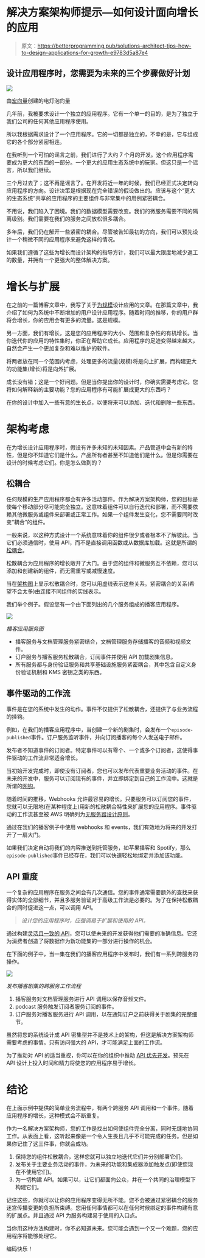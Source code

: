 # 解决方案架构师提示—如何设计面向增长的应用

> 原文：<https://betterprogramming.pub/solutions-architect-tips-how-to-design-applications-for-growth-e9783d5a87e4>

## 设计应用程序时，您需要为未来的三个步骤做好计划

![](img/b2801655e7dc2b3e4d00a1c930bc09f4.png)

由[宏向量](/www.freepik.com)创建的电灯泡向量

几年前，我被要求设计一个独立的应用程序。它有一个单一的目的，是为了独立于我们公司的任何其他应用程序使用。

所以我根据需求设计了一个应用程序。它的一切都是独立的，不幸的是，它与组成它的各个部分紧密相连。

在我听到一个可怕的谣言之前，我们进行了大约 7 个月的开发。这个应用程序需要成为更大的东西的一部分。一个更大的应用生态系统中的玩家。但这只是一个谣言，所以我们继续。

三个月过去了；这不再是谣言了。在开发将近一年的时候，我们已经正式决定转向应用程序的方向。设计决策是根据现在完全错误的假设做出的。应该与这个“更大的生态系统”共享的应用程序的主要组件与非常集中的用例紧密耦合。

不用说，我们陷入了困境。我们的数据模型需要改变。我们的微服务需要不同的隔离级别。我们需要在我们的服务之间放松很多耦合。

多年后，我们仍在解开一些紧密的耦合。尽管被告知最初的方向，我们可以预先设计一个稍微不同的应用程序来避免这样的情况。

如果我们遵循了这些为增长而设计架构的指导方针，我们可以最大限度地减少返工的数量，并拥有一个更强大的整体解决方案。

# 增长与扩展

在之前的一篇博客文章中，我写了关于[为规模](/building-serverless-applications-that-scale-the-perfect-amount-ca6f75ae94a5)设计应用的文章。在那篇文章中，我介绍了如何为系统中不断增加的用户设计应用程序。随着时间的推移，你的用户群将会增长，你的应用会有更多的流量。这是规模。

另一方面，我们有增长，这是您的应用程序的大小、范围和复杂性的有机增长。当你迭代你的应用的特性集时，你正在帮助它成长。应用程序的足迹变得越来越大，自然会产生一个更加复杂和难以维护的软件。

将两者放在同一个范围内考虑，处理更多的流量(规模)将是向上扩展，而构建更大的功能集(增长)将是向外扩展。

成长没有错；这是一个好问题。但是当你提出你的设计时，你确实需要考虑它。您将如何解释新的主要功能？您的应用程序有可能扩展成更大的东西吗？

在你的设计中加入一些有意的生长点，以便将来可以添加、迭代和删除一些东西。

# 架构考虑

在为增长设计应用程序时，假设有许多未知的未知因素。产品管道中会有新的特性，但是你不知道它们是什么。产品所有者甚至不知道他们是什么。但是你需要在设计的时候考虑它们。你是怎么做到的？

## 松耦合

任何规模的生产应用程序都会有许多活动部件。作为解决方案架构师，您的目标是使每个移动部分尽可能完全独立。这意味着组件可以自行迭代和部署，而不需要依赖其他微服务或组件来部署或正常工作。如果一个组件发生变化，您不需要同时改变“耦合”的组件。

一般来说，以这种方式设计一个系统意味着你的组件很少或者根本不了解彼此。当它们必须通信时，使用 API，而不是直接调用函数或从数据库加载。这就是所谓的[松耦合](https://en.wikipedia.org/wiki/Loose_coupling)。

松散耦合为应用程序的增长敞开了大门。由于您的组件和微服务互不依赖，您可以添加和创建新的组件，而无需重写或减慢速度。

当在[架构图](/introducing-a-new-cross-cutting-architecture-diagram-the-critical-path-62d75980bd1f)上显示松散耦合时，您可以用虚线表示这些关系。紧密耦合的关系(希望不会太多)由连接不同组件的实线表示。

我们举个例子。假设您有一个由下面列出的几个服务组成的播客应用程序。

![](img/6b2fa3ba707e204070b38d2c3c9c7ef2.png)

*播客应用服务图*

*   播客服务与文档管理服务紧密结合，文档管理服务存储播客的音频和视频文件。
*   订户服务与播客服务松散耦合，订阅事件并使用 API 加载剧集信息。
*   所有服务都与身份验证服务和共享基础设施服务紧密耦合，其中包含自定义身份验证机制和 KMS 密钥之类的东西。

## 事件驱动的工作流

事件是在您的系统中发生的动作。事件不仅提供了松散耦合，还提供了与业务流程的挂钩。

例如，在我们的播客应用程序中，当创建一个新的剧集时，会发布一个`episode-published`事件。订户服务监听事件，并向订阅播客的每个人发送电子邮件。

发布者不知道事件的订阅者。特定事件可以有零个、一个或多个订阅者，这使得事件驱动的工作流非常适合增长。

当初始开发完成时，即使没有订阅者，您也可以发布代表重要业务活动的事件。在未来的开发中，服务可以订阅现有的事件，并立即绑定到自己的工作流中。这就是所谓的[网钩](https://allenheltondev.medium.com/webhooks-explained-simply-with-car-shopping-1443fb40c445)。

随着时间的推移，Webhooks 允许最容易的增长。只要服务可以订阅您的事件，您就可以无限地(在某种程度上)用新的松散耦合特性来扩展您的应用程序。事件驱动的工作流甚至被 AWS 明确列为[无服务器设计原则](/7-aws-serverless-design-principles-for-solutions-architects-2be22717713b)。

通过在我们的播客例子中使用 webhooks 和 events，我们有效地为将来的开发打开了一扇大门。

如果我们决定自动将我们的内容推送到托管服务，如苹果播客和 Spotify，那么`episode-published`事件已经存在，我们可以快速轻松地绑定并添加该功能。

## API 重度

一个复杂的应用程序在服务之间会有几次通信。您的事件通常需要额外的查找来获得实体的全部细节，并且多服务验证对于高级工作流是必要的。为了在保持松散耦合的同时促进这一点，可以调用 API。

> *设计您的应用程序时，应强调易于扩展和使用的 API。*

通过构建[灵活且一致的 API](/the-importance-of-proper-serverless-api-design-878dfc3d3fcf)，您可以使未来的开发获得他们需要的准确信息。它还为消费者创造了将数据作为新功能集的一部分进行操作的机会。

在下面的例子中，当一集在我们的播客应用程序中发布时，我们有一系列跨服务的操作。

![](img/f434eedcf4a452e6d60522548bc6734a.png)

*发布播客剧集的跨服务工作流程*

1.  播客服务对文档管理服务进行 API 调用以保存音频文件。
2.  podcast 服务触发订阅者服务订阅的事件。
3.  订户服务对播客服务进行 API 调用，以在通知订户之前获得关于剧集的完整细节。

虽然将您的系统设计成 API 密集型并不是技术上的架构，但这是解决方案架构师需要考虑的事情。只有访问强大的 API，才可能满足上面的工作流。

为了推动对 API 的适当重视，你可以在你的组织中推动 [API 优先开发](/going-api-first-your-first-30-days-4c1ef6da320d)。预先在 API 设计上投入时间和精力将使您的应用程序易于增长。

# 结论

在上面示例中提供的简单业务流程中，有两个跨服务 API 调用和一个事件。随着应用程序的增长，这种模式会不断重复。

作为一名解决方案架构师，您的工作是找出如何使组件完全分离，同时无缝地协同工作。从表面上看，这听起来像是一个令人生畏且几乎不可能完成的任务。但是如果你记住了这三件事，你就会成功。

1.  保持您的组件松散耦合，这样您就可以独立地迭代它们并分别部署它们。
2.  发布关于主要业务活动的事件，为未来的功能和集成器添加触发点(即使您现在不使用它们)。
3.  为一切构建 API。如果可以，让它们都面向公众，并在一个共同的治理模型下构建它们。

记住这些，你就可以让你的应用程序变得无所不能。您不会被通过紧密耦合的服务迷宫传播变更的负担所束缚。您用任何事情都可以在任何时候绑定的事件构建有意的扩展点。并且通过 API 为服务构建易于使用的入口点。

当你用这种方法构建时，你不必知道未来。您可能会遇到一个又一个难题，您的应用程序将能够处理它。

编码快乐！